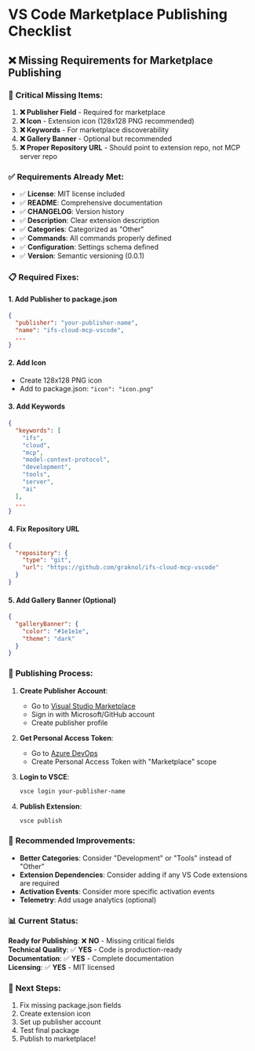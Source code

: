 # VS Code Marketplace Publishing Checklist

## ❌ **Missing Requirements for Marketplace Publishing**

### 🚨 **Critical Missing Items:**

1. **❌ Publisher Field** - Required for marketplace
2. **❌ Icon** - Extension icon (128x128 PNG recommended)
3. **❌ Keywords** - For marketplace discoverability
4. **❌ Gallery Banner** - Optional but recommended
5. **❌ Proper Repository URL** - Should point to extension repo, not MCP server repo

### ✅ **Requirements Already Met:**

- ✅ **License**: MIT license included
- ✅ **README**: Comprehensive documentation
- ✅ **CHANGELOG**: Version history
- ✅ **Description**: Clear extension description
- ✅ **Categories**: Categorized as "Other"
- ✅ **Commands**: All commands properly defined
- ✅ **Configuration**: Settings schema defined
- ✅ **Version**: Semantic versioning (0.0.1)

### 📋 **Required Fixes:**

#### 1. **Add Publisher to package.json**
```json
{
  "publisher": "your-publisher-name",
  "name": "ifs-cloud-mcp-vscode",
  ...
}
```

#### 2. **Add Icon**
- Create 128x128 PNG icon
- Add to package.json: `"icon": "icon.png"`

#### 3. **Add Keywords**
```json
{
  "keywords": [
    "ifs",
    "cloud",
    "mcp",
    "model-context-protocol",
    "development",
    "tools",
    "server",
    "ai"
  ],
  ...
}
```

#### 4. **Fix Repository URL**
```json
{
  "repository": {
    "type": "git",
    "url": "https://github.com/graknol/ifs-cloud-mcp-vscode"
  }
}
```

#### 5. **Add Gallery Banner (Optional)**
```json
{
  "galleryBanner": {
    "color": "#1e1e1e",
    "theme": "dark"
  }
}
```

### 📝 **Publishing Process:**

1. **Create Publisher Account**:
   - Go to [Visual Studio Marketplace](https://marketplace.visualstudio.com/manage)
   - Sign in with Microsoft/GitHub account
   - Create publisher profile

2. **Get Personal Access Token**:
   - Go to [Azure DevOps](https://dev.azure.com)
   - Create Personal Access Token with "Marketplace" scope

3. **Login to VSCE**:
   ```bash
   vsce login your-publisher-name
   ```

4. **Publish Extension**:
   ```bash
   vsce publish
   ```

### 🎯 **Recommended Improvements:**

- **Better Categories**: Consider "Development" or "Tools" instead of "Other"
- **Extension Dependencies**: Consider adding if any VS Code extensions are required
- **Activation Events**: Consider more specific activation events
- **Telemetry**: Add usage analytics (optional)

### 📊 **Current Status:**

**Ready for Publishing**: ❌ **NO** - Missing critical fields  
**Technical Quality**: ✅ **YES** - Code is production-ready  
**Documentation**: ✅ **YES** - Complete documentation  
**Licensing**: ✅ **YES** - MIT licensed  

### 🚀 **Next Steps:**

1. Fix missing package.json fields
2. Create extension icon
3. Set up publisher account
4. Test final package
5. Publish to marketplace!
